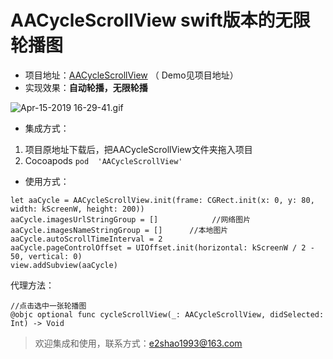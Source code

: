 # AACycleScrollView  swift版本的无限轮播图
- 项目地址：[AACycleScrollView](https://github.com/Fxxxxxx/AACycleScrollView)
（ Demo见项目地址）
- 实现效果：**自动轮播，无限轮播**

![Apr-15-2019 16-29-41.gif](https://upload-images.jianshu.io/upload_images/3569202-7ed31238266a5f68.gif?imageMogr2/auto-orient/strip)


- 集成方式：
1. 项目原地址下载后，把AACycleScrollView文件夹拖入项目
2. Cocoapods   ```pod  'AACycleScrollView' ```

- 使用方式：
```
let aaCycle = AACycleScrollView.init(frame: CGRect.init(x: 0, y: 80, width: kScreenW, height: 200))
aaCycle.imagesUrlStringGroup = []            //网络图片
aaCycle.imagesNameStringGroup = []      //本地图片
aaCycle.autoScrollTimeInterval = 2
aaCycle.pageControlOffset = UIOffset.init(horizontal: kScreenW / 2 - 50, vertical: 0)
view.addSubview(aaCycle)
```
代理方法：
```
//点击选中一张轮播图
@objc optional func cycleScrollView(_: AACycleScrollView, didSelected: Int) -> Void

```

>欢迎集成和使用，联系方式：e2shao1993@163.com

